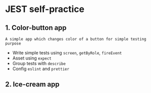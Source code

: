 # JEST self-practice

## 1. Color-button app

    A simple app which changes color of a button for simple testing purpose

- Write simple tests using `screen`, `getByRole`, `fireEvent`
- Asset using `expect`
- Group tests with `describe`
- Config `eslint` and `prettier`

## 2. Ice-cream app
